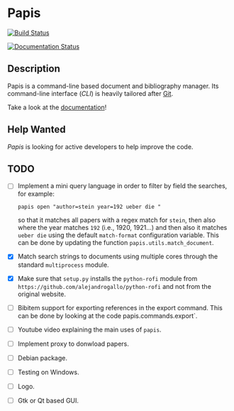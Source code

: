 
# Papis

[![Build Status](https://travis-ci.org/alejandrogallo/papis.svg?branch=master)](https://travis-ci.org/alejandrogallo/papis)

<a href='http://papis.readthedocs.io/en/latest/?badge=latest'>
    <img src='https://readthedocs.org/projects/papis/badge/?version=latest' alt='Documentation Status' />
</a>

## Description

Papis is a command-line based document and bibliography manager.  Its
command-line interface (*CLI*) is heavily tailored after
[Git](http://git-scm.com).

Take a look at the [documentation](http://papis.readthedocs.io/en/latest/)!

## Help Wanted

*Papis* is looking for active developers to help improve the code.

## TODO

- [ ] Implement a mini query language in order to filter by field the searches,
  for example:
  ```
  papis open "author=stein year=192 ueber die "
  ```
  so that it matches all papers with a regex match for `stein`, then also where
  the year matches `192` (i.e., 1920, 1921...) and then also it matches
  `ueber die` using the default `match-format` configuration variable.
  This can be done by updating the function `papis.utils.match_document`.
- [X] Match search strings to documents using multiple cores
  through the standard `multiprocess` module.
- [X] Make sure that `setup.py` installs the `python-rofi` module from
  `https://github.com/alejandrogallo/python-rofi` and not from the original
  website.
- [ ] Bibitem support for exporting references in the export command.
  This can be done by looking at the code papis.commands.export`.
- [ ] Youtube video explaining the main uses of `papis`.
- [ ] Implement proxy to donwload papers.
- [ ] Debian package.
- [ ] Testing on Windows.
- [ ] Logo.
- [ ] Gtk or Qt based GUI.

